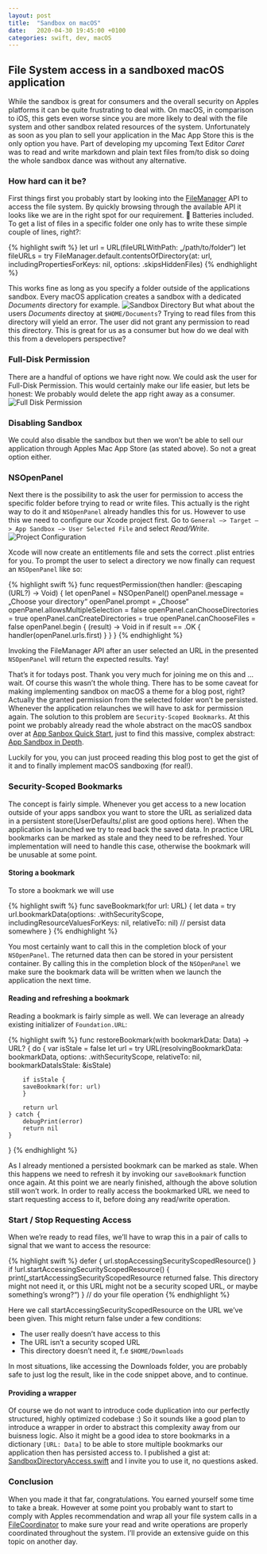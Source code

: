 ```yaml
---
layout: post
title:  "Sandbox on macOS"
date:   2020-04-30 19:45:00 +0100
categories: swift, dev, macOS
---
```


## File System access in a sandboxed macOS application

While the sandbox is great for consumers and the overall security on Apples platforms it can be quite frustrating to deal with. On macOS, in comparison to iOS, this gets even worse since you are more likely to deal with the file system and other sandbox related resources of the system. Unfortunately as soon as you plan to sell your application in the Mac App Store this is the only option you have. Part of developing my upcoming Text Editor *Caret* was to read and write markdown and plain text files from/to disk so doing the whole sandbox dance was without any alternative.

### How hard can it be?
First things first you probably start by looking into the [FileManager](https://developer.apple.com/documentation/foundation/filemanager) API to access the file system. By quickly browsing through the available API it looks like we are in the right spot for our requirement. 🔋 Batteries included. To get a list of files in a specific folder one only has to write these simple couple of lines, right?:

{% highlight swift %}
let url = URL(fileURLWithPath: „/path/to/folder“) 
let fileURLs = try FileManager.default.contentsOfDirectory(at: url,
    includingPropertiesForKeys: nil,
    options: .skipsHiddenFiles)
{% endhighlight %}

This works fine as long as you specify a folder outside of the applications sandbox. Every macOS application creates a sandbox with a dedicated *Documents* directory for example. 
![Sandbox Directory](/Sandbox-Directory.png)
But what about the users *Documents* directoy at `$HOME/Documents`? Trying to read files from this directory will yield an error. The user did not grant any permission to read this directory. This is great for us as a consumer but how do we deal with this from a developers perspective?

### Full-Disk Permission
There are a handful of options we have right now. We could ask the user for Full-Disk Permission. This would certainly make our life easier, but lets be honest: We probably would delete the app right away as a consumer.
![Full Disk Permission](/Full-Disk-Permission.png)

### Disabling Sandbox
We could also disable the sandbox but then we won’t be able to sell our application through Apples Mac App Store (as stated above). So not a great option either.

### NSOpenPanel
Next there is the possibility to ask the user for permission to access the specific folder before trying to read or write files. This actually is the right way to do it and `NSOpenPanel` already handles this for us. However to use this we need to configure our Xcode project first. Go to `General —> Target —> App Sandbox —> User Selected File` and select *Read/Write*.
![Project Configuration](/Project-Configuration.png)

Xcode will now create an entitlements file and sets the correct .plist entries for you. To prompt the user to select a directory we now finally can request an `NSOpenPanel` like so:

{% highlight swift %}
func requestPermission(then handler: @escaping (URL?) -> Void) {
    let openPanel = NSOpenPanel()
    openPanel.message = „Choose your directory“
    openPanel.prompt = „Choose“
    openPanel.allowsMultipleSelection = false
    openPanel.canChooseDirectories = true
    openPanel.canCreateDirectories = true
    openPanel.canChooseFiles = false
    openPanel.begin { (result) -> Void in
        if result == .OK {
            handler(openPanel.urls.first)
        }
    }
}
{% endhighlight %}

Invoking the FileManager API after an user selected an URL in the presented `NSOpenPanel` will return the expected results. Yay!

That’s it for todays post. Thank you very much for joining me on this and ... wait. Of course this wasn’t the whole thing. There has to be some caveat for making implementing sandbox on macOS a theme for a blog post, right? Actually the granted permission from the selected folder won’t be persisted. Whenever the application relaunches we will have to ask for permission again. The solution to this problem are `Security-Scoped Bookmarks`. At this point we probably already read the whole abstract on the macOS sandbox over at [App Sanbox Quick Start](https://developer.apple.com/library/archive/documentation/Security/Conceptual/AppSandboxDesignGuide/AboutAppSandbox/AboutAppSandbox.html), just to find this massive, complex abstract: 
[App Sandbox in Depth](https://developer.apple.com/library/archive/documentation/Security/Conceptual/AppSandboxDesignGuide/AppSandboxInDepth/AppSandboxInDepth.html).

Luckily for you, you can just proceed reading this blog post to get the gist of it and to finally implement macOS sandboxing (for real!).

### Security-Scoped Bookmarks
The concept is fairly simple. Whenever you get access to a new location outside of your apps sandbox you want to store the URL as serialized data in a persistent store(UserDefaults/.plist are good options here). When the application is launched we try to read back the saved data. In practice URL bookmarks can be marked as stale and they need to be refreshed. Your implementation will need to handle this case, otherwise the bookmark will be unusable at some point. 

#### Storing a bookmark
To store a bookmark we will use 

{% highlight swift %}
func saveBookmark(for url: URL) {
    let data = try url.bookmarkData(options: .withSecurityScope, includingResourceValuesForKeys: nil, relativeTo: nil)
    // persist data somewhere
}
{% endhighlight %}

You most certainly want to call this in the completion block of your `NSOpenPanel`. The returned data then can be stored in your persistent container. By calling this in the completion block of the `NSOpenPanel` we make sure the bookmark data will be written when we launch the application the next time.

#### Reading and refreshing a bookmark
Reading a bookmark is fairly simple as well. We can leverage an already existing initializer of `Foundation.URL`:

{% highlight swift %}
func restoreBookmark(with bookmarkData: Data) -> URL? {
	do {
		var isStale = false
		let url = try URL(resolvingBookmarkData: bookmarkData, options: .withSecurityScope, relativeTo: nil, bookmarkDataIsStale: &isStale)

		if isStale {
	  	saveBookmark(for: url)
		}
		
		return url
	} catch {
		debugPrint(error)
		return nil
	}
}
{% endhighlight %}

As I already mentioned a persisted bookmark can be marked as stale. When this happens we need to refresh it by invoking our `saveBookmark` function once again. At this point we are nearly finished, although the above solution still won’t work. In order to really access the bookmarked URL we need to start requesting access to it, before doing any read/write operation.

### Start / Stop Requesting Access
When we’re ready to read files, we’ll have to wrap this in a pair of calls to signal that we want to access the resource:

{% highlight swift %}
defer { url.stopAccessingSecurityScopedResource() }
if !url.startAccessingSecurityScopedResource() {
    print(„startAccessingSecurityScopedResource returned false. This directory might not need it, or this URL might not be a security scoped URL, or maybe something’s wrong?“)
}
// do your file operation
{% endhighlight %}

Here we call startAccessingSecurityScopedResource on the URL we’ve been given. This might return false  under a few conditions:

* The user really doesn’t have access to this
* The URL isn’t a security scoped URL
* This directory doesn’t need it, f.e `$HOME/Downloads`

In most situations, like accessing the Downloads folder, you are probably safe to just log the result, like in the code snippet above, and to continue.

#### Providing a wrapper
Of course we do not want to introduce code duplication into our perfectly structured, highly optimized codebase :) So it sounds like a good plan to introduce a wrapper in order to abstract this complexity away from our buisness logic. Also it might be a good idea to store bookmarks in a dictionary `[URL: Data]` to be able to store multiple bookmarks our application then has persisted access to. I published a gist at:
[SandboxDirectoryAccess.swift](https://gist.github.com/dehlen/1fce47792bc4ef676557947895be2ccd) and I invite you to use it, no questions asked.

### Conclusion
When you made it that far, congratulations. You earned yourself some time to take a break.
However at some point you probably want to start to comply with Apples recommendation and wrap all your file system calls in a [FileCoordinator](https://developer.apple.com/library/archive/documentation/FileManagement/Conceptual/FileSystemProgrammingGuide/FileCoordinators/FileCoordinators.html) to make sure your read and write operations are properly coordinated throughout the system. I’ll provide an extensive guide on this topic on another day. 
